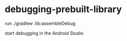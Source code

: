 # debugging-prebuilt-library

run ./gradlew :lib:assembleDebug

start debugging in the Android Studio
